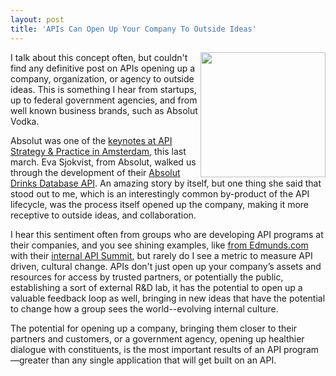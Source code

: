```yaml
---
layout: post
title: 'APIs Can Open Up Your Company To Outside Ideas'
---
```

<p><img src="https://s3.amazonaws.com/kinlane-productions/api-evangelist/absolut/absolut-vodka-logo.png" alt="" width="200" align="right" /></p>
<p>I talk about this concept often, but couldn't find any definitive post on APIs opening up a company, organization, or agency to outside ideas. This is something I hear from startups, up to federal government agencies, and from well known business brands, such as Absolut Vodka.</p>
<p>Absolut was one of the <a href="https://www.youtube.com/watch?v=aXk1dvLKl-U">keynotes at API Strategy &amp; Practice in Amsterdam</a>, this last march. Eva Sjokvist, from Absolut, walked us through the development of their <a href="https://addb.absolutdrinks.com/docs/">Absolut Drinks Database API</a>.&nbsp;An amazing story by itself, but one thing she said that stood out to me, which is an interestingly common by-product of the API lifecycle, was the process itself opened up the company, making it more receptive to outside ideas, and collaboration.</p>
<p>I hear this sentiment often from groups who are developing API programs at their companies, and you see shining examples, like <a href="http://developer.edmunds.com/">from Edmunds.com</a> with their <a href="http://apievangelist.com/2014/06/27/internal-api-summit-within-every-company/">internal API Summit</a>, but rarely do I see a metric to measure API driven, cultural change. APIs don't just open up your company&rsquo;s assets and resources for access by trusted partners, or potentially the public, establishing a sort of external R&amp;D lab, it has the potential to open up a valuable feedback loop as well, bringing in new ideas that have the potential to change how a group sees the world--evolving internal culture.</p>
<p>The potential for opening up a company, bringing them closer to their partners and customers, or a government agency, opening up healthier dialogue with constituents, is the most important results of an API program&mdash;greater than any single application that will get built on an API.</p>